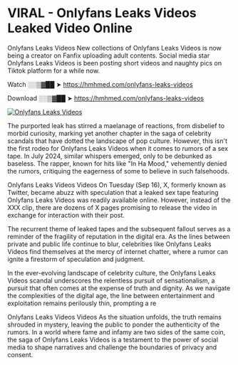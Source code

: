 # VIRAL - Onlyfans Leaks Videos Leaked Video Online

Onlyfans Leaks Videos New collections of Onlyfans Leaks Videos is now being a creator on Fanfix uploading adult contents. Social media star Onlyfans Leaks Videos is been posting short videos and naughty pics on Tiktok platform for a while now.

Watch ░░▒▓██ ➤ https://hmhmed.com/onlyfans-leaks-videos

Download ░░▒▓██ ➤ https://hmhmed.com/onlyfans-leaks-videos

[![Onlyfans Leaks Videos](https://i.imgur.com/dJHk4Zq.gif)](https://hmhmed.com/onlyfans-leaks-videos)

The purported leak has stirred a maelanage of reactions, from disbelief to morbid curiosity, marking yet another chapter in the saga of celebrity scandals that have dotted the landscape of pop culture. However, this isn't the first rodeo for Onlyfans Leaks Videos when it comes to rumors of a sex tape. In July 2024, similar whispers emerged, only to be debunked as baseless. The rapper, known for hits like "In Ha Mood," vehemently denied the rumors, critiquing the eagerness of some to believe in such falsehoods.

Onlyfans Leaks Videos Videos
On Tuesday (Sep 16), X, formerly known as Twitter, became abuzz with speculation that a leaked sex tape featuring Onlyfans Leaks Videos was readily available online. However, instead of the XXX clip, there are dozens of X pages promising to release the video in exchange for interaction with their post.

The recurrent theme of leaked tapes and the subsequent fallout serves as a reminder of the fragility of reputation in the digital era. As the lines between private and public life continue to blur, celebrities like Onlyfans Leaks Videos find themselves at the mercy of internet chatter, where a rumor can ignite a firestorm of speculation and judgment.

In the ever-evolving landscape of celebrity culture, the Onlyfans Leaks Videos scandal underscores the relentless pursuit of sensationalism, a pursuit that often comes at the expense of truth and dignity. As we navigate the complexities of the digital age, the line between entertainment and exploitation remains perilously thin, prompting a re

Onlyfans Leaks Videos Videos
As the situation unfolds, the truth remains shrouded in mystery, leaving the public to ponder the authenticity of the rumors. In a world where fame and infamy are two sides of the same coin, the saga of Onlyfans Leaks Videos is a testament to the power of social media to shape narratives and challenge the boundaries of privacy and consent.